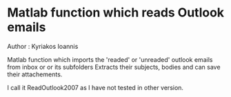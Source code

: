 # Matlab function which reads Outlook emails
Author : Kyriakos Ioannis

Matlab function which imports the 'readed' or 'unreaded' outlook emails from inbox or or its subfolders
Extracts their subjects, bodies and can save their attachements.

I call it ReadOutlook2007 as  I have not tested in other version. 
